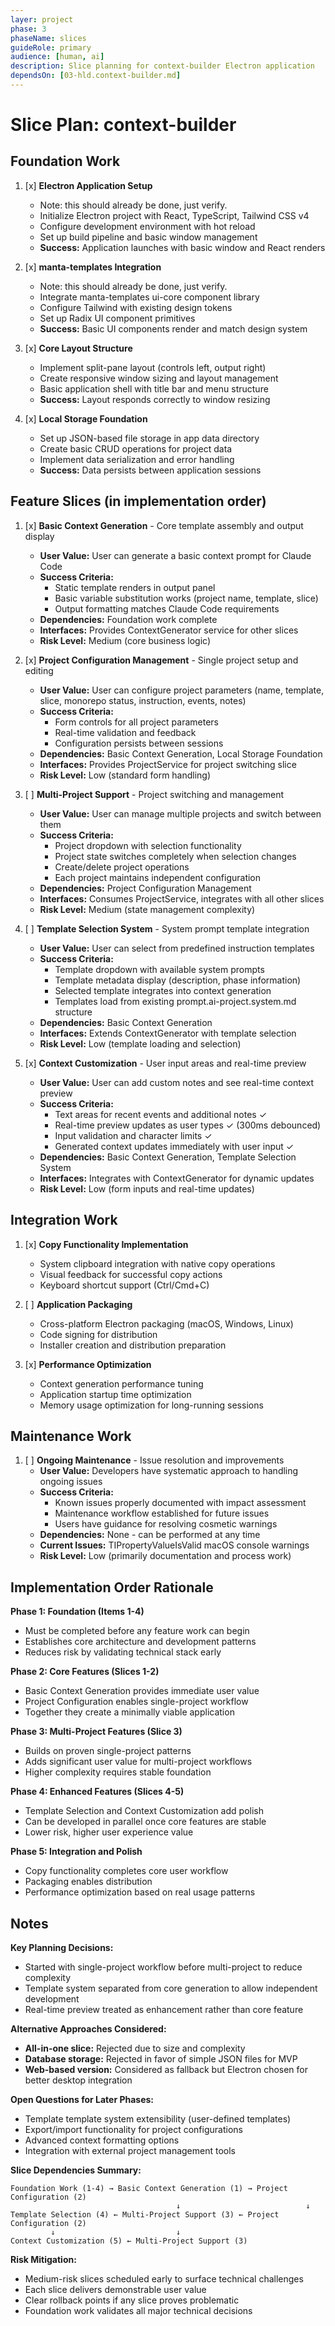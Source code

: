 ```yaml
---
layer: project
phase: 3
phaseName: slices
guideRole: primary
audience: [human, ai]
description: Slice planning for context-builder Electron application
dependsOn: [03-hld.context-builder.md]
---
```


# Slice Plan: context-builder

## Foundation Work

1. [x] **Electron Application Setup**
   - Note: this should already be done, just verify.
   - Initialize Electron project with React, TypeScript, Tailwind CSS v4
   - Configure development environment with hot reload
   - Set up build pipeline and basic window management
   - **Success:** Application launches with basic window and React renders

2. [x] **manta-templates Integration** 
   - Note: this should already be done, just verify.
   - Integrate manta-templates ui-core component library
   - Configure Tailwind with existing design tokens
   - Set up Radix UI component primitives
   - **Success:** Basic UI components render and match design system

3. [x] **Core Layout Structure**
   - Implement split-pane layout (controls left, output right)
   - Create responsive window sizing and layout management
   - Basic application shell with title bar and menu structure
   - **Success:** Layout responds correctly to window resizing

4. [x] **Local Storage Foundation**
   - Set up JSON-based file storage in app data directory
   - Create basic CRUD operations for project data
   - Implement data serialization and error handling
   - **Success:** Data persists between application sessions

## Feature Slices (in implementation order)

1. [x] **Basic Context Generation** - Core template assembly and output display
   - **User Value:** User can generate a basic context prompt for Claude Code
   - **Success Criteria:** 
     - Static template renders in output panel
     - Basic variable substitution works (project name, template, slice)
     - Output formatting matches Claude Code requirements
   - **Dependencies:** Foundation work complete
   - **Interfaces:** Provides ContextGenerator service for other slices
   - **Risk Level:** Medium (core business logic)

2. [x] **Project Configuration Management** - Single project setup and editing
   - **User Value:** User can configure project parameters (name, template, slice, monorepo status, instruction, events, notes)
   - **Success Criteria:**
     - Form controls for all project parameters
     - Real-time validation and feedback
     - Configuration persists between sessions
   - **Dependencies:** Basic Context Generation, Local Storage Foundation
   - **Interfaces:** Provides ProjectService for project switching slice
   - **Risk Level:** Low (standard form handling)

3. [ ] **Multi-Project Support** - Project switching and management
   - **User Value:** User can manage multiple projects and switch between them
   - **Success Criteria:**
     - Project dropdown with selection functionality
     - Project state switches completely when selection changes
     - Create/delete project operations
     - Each project maintains independent configuration
   - **Dependencies:** Project Configuration Management
   - **Interfaces:** Consumes ProjectService, integrates with all other slices
   - **Risk Level:** Medium (state management complexity)

4. [ ] **Template Selection System** - System prompt template integration
   - **User Value:** User can select from predefined instruction templates
   - **Success Criteria:**
     - Template dropdown with available system prompts
     - Template metadata display (description, phase information)
     - Selected template integrates into context generation
     - Templates load from existing prompt.ai-project.system.md structure
   - **Dependencies:** Basic Context Generation
   - **Interfaces:** Extends ContextGenerator with template selection
   - **Risk Level:** Low (template loading and selection)

5. [x] **Context Customization** - User input areas and real-time preview
   - **User Value:** User can add custom notes and see real-time context preview
   - **Success Criteria:**
     - Text areas for recent events and additional notes ✓
     - Real-time preview updates as user types ✓ (300ms debounced)
     - Input validation and character limits ✓
     - Generated context updates immediately with user input ✓
   - **Dependencies:** Basic Context Generation, Template Selection System
   - **Interfaces:** Integrates with ContextGenerator for dynamic updates
   - **Risk Level:** Low (form inputs and real-time updates)

## Integration Work

1. [x] **Copy Functionality Implementation**
   - System clipboard integration with native copy operations
   - Visual feedback for successful copy actions
   - Keyboard shortcut support (Ctrl/Cmd+C)

2. [ ] **Application Packaging**
   - Cross-platform Electron packaging (macOS, Windows, Linux)
   - Code signing for distribution
   - Installer creation and distribution preparation

3. [x] **Performance Optimization**
   - Context generation performance tuning
   - Application startup time optimization
   - Memory usage optimization for long-running sessions

## Maintenance Work

1. [ ] **Ongoing Maintenance** - Issue resolution and improvements
   - **User Value:** Developers have systematic approach to handling ongoing issues
   - **Success Criteria:**
     - Known issues properly documented with impact assessment
     - Maintenance workflow established for future issues
     - Users have guidance for resolving cosmetic warnings
   - **Dependencies:** None - can be performed at any time
   - **Current Issues:** TIPropertyValueIsValid macOS console warnings
   - **Risk Level:** Low (primarily documentation and process work)

## Implementation Order Rationale

**Phase 1: Foundation (Items 1-4)**
- Must be completed before any feature work can begin
- Establishes core architecture and development patterns
- Reduces risk by validating technical stack early

**Phase 2: Core Features (Slices 1-2)**
- Basic Context Generation provides immediate user value
- Project Configuration enables single-project workflow
- Together they create a minimally viable application

**Phase 3: Multi-Project Features (Slice 3)**
- Builds on proven single-project patterns
- Adds significant user value for multi-project workflows
- Higher complexity requires stable foundation

**Phase 4: Enhanced Features (Slices 4-5)**
- Template Selection and Context Customization add polish
- Can be developed in parallel once core features are stable
- Lower risk, higher user experience value

**Phase 5: Integration and Polish**
- Copy functionality completes core user workflow
- Packaging enables distribution
- Performance optimization based on real usage patterns

## Notes

**Key Planning Decisions:**
- Started with single-project workflow before multi-project to reduce complexity
- Template system separated from core generation to allow independent development
- Real-time preview treated as enhancement rather than core feature

**Alternative Approaches Considered:**
- **All-in-one slice:** Rejected due to size and complexity
- **Database storage:** Rejected in favor of simple JSON files for MVP
- **Web-based version:** Considered as fallback but Electron chosen for better desktop integration

**Open Questions for Later Phases:**
- Template template system extensibility (user-defined templates)
- Export/import functionality for project configurations
- Advanced context formatting options
- Integration with external project management tools

**Slice Dependencies Summary:**
```
Foundation Work (1-4) → Basic Context Generation (1) → Project Configuration (2)
                                     ↓                            ↓
Template Selection (4) ← Multi-Project Support (3) ← Project Configuration (2)
         ↓                           ↓
Context Customization (5) ← Multi-Project Support (3)
```

**Risk Mitigation:**
- Medium-risk slices scheduled early to surface technical challenges
- Each slice delivers demonstrable user value
- Clear rollback points if any slice proves problematic
- Foundation work validates all major technical decisions
